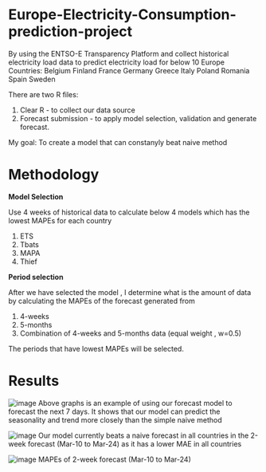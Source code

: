 # Europe-Electricity-Consumption-prediction-project
By using the ENTSO-E Transparency Platform and collect historical electricity load data to predict electricity load for below 10 Europe Countries:
Belgium	Finland	France	Germany	Greece Italy	Poland	Romania	Spain	Sweden


There are two R files: 
1. Clear R - to collect our data source
2. Forecast submission - to apply model selection, validation and generate forecast. 

My goal: To create a model that can constanyly beat naive method


# Methodology
**Model Selection**

Use 4 weeks of historical data to calculate below 4 models which has the lowest MAPEs for each country
1. ETS
2. Tbats
3. MAPA
4. Thief    

**Period selection**

After we have selected the model , I determine what is the amount of data by calculating the MAPEs of the forecast generated from  
1. 4-weeks
2. 5-months
3. Combination of 4-weeks and 5-months data (equal weight , w=0.5)

The periods that have lowest MAPEs will be selected. 

# Results


![image](https://user-images.githubusercontent.com/99564835/161405326-e63e8d1a-5544-4ef5-ab27-017ad2ab757b.png)
Above graphs is an example of using our forecast model to forecast the next 7 days. It shows that our model can predict the seasonality and trend more closely than the simple naive method

![image](https://user-images.githubusercontent.com/99564835/161404943-d957dc52-4f0e-43ad-95c0-abcf3fb15cde.png)
Our model currently beats a naive forecast in all countries in the 2-week forecast (Mar-10 to Mar-24) as it has a lower MAE in all countries


![image](https://user-images.githubusercontent.com/99564835/161404861-8fa8786c-d365-457d-bc9c-0bc1be2b1051.png)
MAPEs of 2-week forecast (Mar-10 to Mar-24)




